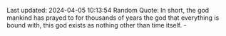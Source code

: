 Last updated: 2024-04-05 10:13:54
Random Quote: In short, the god mankind has prayed to for thousands of years the god that everything is bound with, this god exists as nothing other than time itself. - 